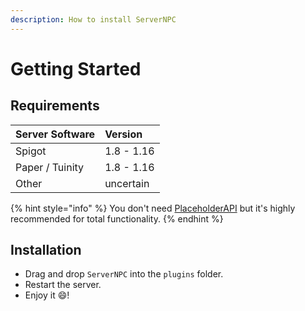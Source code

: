 ```yaml
---
description: How to install ServerNPC
---
```


# Getting Started

## Requirements

| Server Software | Version |
| :--- | :--- |
| Spigot | 1.8 - 1.16 |
| Paper / Tuinity | 1.8 - 1.16 |
| Other | uncertain |

{% hint style="info" %}
You don't need [PlaceholderAPI](https://www.spigotmc.org/resources/placeholderapi.6245/) but it's highly recommended for total functionality.
{% endhint %}

## Installation

* Drag and drop `ServerNPC` into the `plugins` folder.
* Restart the server.
* Enjoy it 😄!

